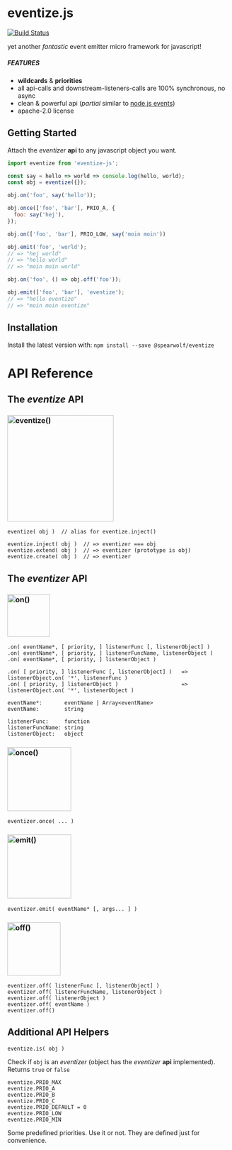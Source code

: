# eventize.js

[![Build Status](https://img.shields.io/travis/spearwolf/eventize.svg?style=flat-square)](https://travis-ci.org/spearwolf/eventize)

yet another *fantastic* event emitter micro framework for javascript!

##### FEATURES

- **wildcards** & **priorities**
- all api-calls and downstream-listeners-calls are 100% synchronous, no async
- clean & powerful api (*partial* similar to [node.js events](https://nodejs.org/api/events.html))
- apache-2.0 license


## Getting Started

Attach the _eventizer_ **api** to any javascript object you want.

```javascript
import eventize from 'eventize-js';

const say = hello => world => console.log(hello, world);
const obj = eventize({});

obj.on('foo', say('hello'));

obj.once(['foo', 'bar'], PRIO_A, {
  foo: say('hej'),
});

obj.on(['foo', 'bar'], PRIO_LOW, say('moin moin'))

obj.emit('foo', 'world');
// => "hej world"
// => "hello world"
// => "moin moin world"

obj.on('foo', () => obj.off('foo'));

obj.emit(['foo', 'bar'], 'eventize');
// => "hello eventize"
// => "moin moin eventize"

```


## Installation

Install the latest version with: `npm install --save @spearwolf/eventize`


# API Reference

## The _eventize_ API

### <img src="https://cdn.rawgit.com/spearwolf/eventize/master/doc/images/eventize.svg" alt="eventize()" width="240">

```
eventize( obj )  // alias for eventize.inject()

eventize.inject( obj )  // => eventizer === obj
eventize.extend( obj )  // => eventizer (prototype is obj)
eventize.create( obj )  // => eventizer
```


## The _eventizer_ API

### <img src="https://cdn.rawgit.com/spearwolf/eventize/master/doc/images/on.svg" alt="on()" width="96">

```
.on( eventName*, [ priority, ] listenerFunc [, listenerObject] )
.on( eventName*, [ priority, ] listenerFuncName, listenerObject )
.on( eventName*, [ priority, ] listenerObject )

.on( [ priority, ] listenerFunc [, listenerObject] )   => listenerObject.on( '*', listenerFunc )
.on( [ priority, ] listenerObject )                    => listenerObject.on( '*', listenerObject )

eventName*:       eventName | Array<eventName>
eventName:        string

listenerFunc:     function
listenerFuncName: string
listenerObject:   object
```


### <img src="https://cdn.rawgit.com/spearwolf/eventize/master/doc/images/once.svg" alt="once()" width="144">

```
eventizer.once( ... )
```


### <img src="https://cdn.rawgit.com/spearwolf/eventize/master/doc/images/emit.svg" alt="emit()" width="144">

```
eventizer.emit( eventName* [, args... ] )
```

### <img src="https://cdn.rawgit.com/spearwolf/eventize/master/doc/images/off.svg" alt="off()" width="120">

```
eventizer.off( listenerFunc [, listenerObject] )
eventizer.off( listenerFuncName, listenerObject )
eventizer.off( listenerObject )
eventizer.off( eventName )
eventizer.off()
```


## Additional API Helpers

```
eventize.is( obj )
```

Check if `obj` is an _eventizer_ (object has the _eventizer_ **api** implemented). Returns `true` or `false`

```
eventize.PRIO_MAX
eventize.PRIO_A
eventize.PRIO_B
eventize.PRIO_C
eventize.PRIO_DEFAULT = 0
eventize.PRIO_LOW
eventize.PRIO_MIN
```

Some predefined priorities. Use it or not. They are defined just for convenience.


